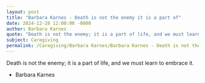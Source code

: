 ```yaml
---
layout: post
title: "Barbara Karnes - Death is not the enemy it is a part of"
date: 2024-12-28 12:00:00 -0000
author: Barbara Karnes
quote: "Death is not the enemy; it is a part of life, and we must learn to embrace it."
subject: Caregiving
permalink: /Caregiving/Barbara Karnes/Barbara Karnes - Death is not the enemy it is a part of
---
```


Death is not the enemy; it is a part of life, and we must learn to embrace it.

- Barbara Karnes
